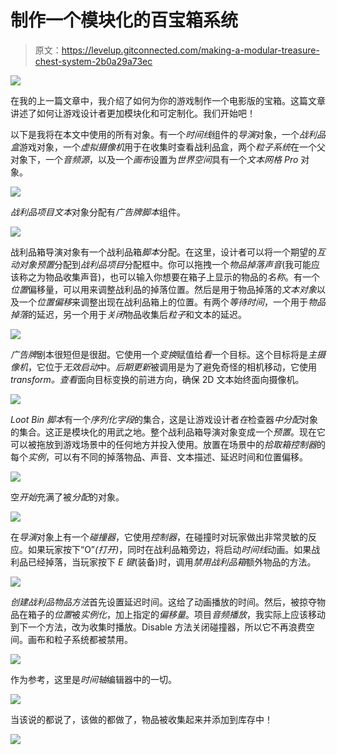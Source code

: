 # 制作一个模块化的百宝箱系统

> 原文：<https://levelup.gitconnected.com/making-a-modular-treasure-chest-system-2b0a29a73ec>

![](img/2baba006630ff9d520a3aab1ec897323.png)

在我的上一篇文章中，我介绍了如何为你的游戏制作一个电影版的宝箱。这篇文章讲述了如何让游戏设计者更加模块化和可定制化。我们开始吧！

以下是我将在本文中使用的所有对象。有一个*时间线*组件的*导演*对象，一个*战利品盒*游戏对象，一个*虚拟摄像机*用于在收集时查看战利品盒，两个*粒子系统*在一个父对象下，一个*音频源*，以及一个*画布*设置为*世界空间*具有一个*文本网格 Pro* 对象。

![](img/cb6d3080ee8414768a3e6efca2e65fcd.png)

*战利品项目文本*对象分配有*广告牌脚本*组件。

![](img/e903af2ebee3134b0f26d39465dbdf47.png)

战利品箱导演对象有一个战利品箱*脚本*分配。在这里，设计者可以将一个期望的*互动对象预置*分配到*战利品项目*分配框中。你可以拖拽一个*物品掉落声音*(我可能应该称之为物品收集声音)，也可以输入你想要在箱子上显示的物品的*名称*。有一个*位置*偏移量，可以用来调整战利品的掉落位置。然后是用于物品掉落的*文本对象*以及一个*位置偏移*来调整出现在战利品箱上的位置。有两个*等待时间*，一个用于*物品掉落*的延迟，另一个用于*关闭*物品收集后*粒子*和文本的延迟。

![](img/d26076557c02f3b2e9873c4b19368e70.png)

*广告牌*剧本很短但是很甜。它使用一个*变换*赋值给*看*一个目标。这个目标将是*主摄像机*，它位于*无效启动*中。*后期更新*被调用是为了避免奇怪的相机移动，它使用*transform。查看*面向目标变换的前进方向，确保 2D 文本始终面向摄像机。

![](img/eda1f47af620aa82cca6d1e43e1d35de.png)

*Loot Bin 脚本*有一个*序列化字段*的集合，这是让游戏设计者*在*检查器*中分配*对象的集合。这正是模块化的用武之地。整个战利品箱导演对象变成一个*预置*。现在它可以被拖放到游戏场景中的任何地方并投入使用。放置在场景中的*拾取箱控制器*的每个*实例*，可以有不同的掉落物品、声音、文本描述、延迟时间和位置偏移。

![](img/b053a9703cdc274935207c85b48aed86.png)

空*开始*充满了被*分配*的对象。

![](img/0077987d3ec7687260e30e42a778094c.png)

在*导演*对象上有一个*碰撞器*，它使用*控制器*，在碰撞时对玩家做出非常灵敏的反应。如果玩家按下“O”*(打开)*，同时在战利品箱旁边，将启动*时间线*动画。如果战利品已经掉落，当玩家按下 *E 键*(装备)时，调用*禁用战利品箱*额外物品的方法。

![](img/345a1e2359e9f2f61cde7ecf5031750e.png)

*创建战利品物品方法*首先设置延迟时间。这给了动画播放的时间。然后，被掠夺物品在箱子的*位置*被*实例化*，加上指定的*偏移量*。项目*音频播放*，我实际上应该移动到下一个方法，改为收集时播放。Disable 方法关闭碰撞器，所以它不再浪费空间。画布和粒子系统都被禁用。

![](img/c892f7a825bba55315f8fbaca82d2381.png)

作为参考，这里是*时间轴*编辑器中的一切。

![](img/778c5cf52d69bf9581ea12a86d7d13f2.png)

当该说的都说了，该做的都做了，物品被收集起来并添加到库存中！

![](img/2baba006630ff9d520a3aab1ec897323.png)